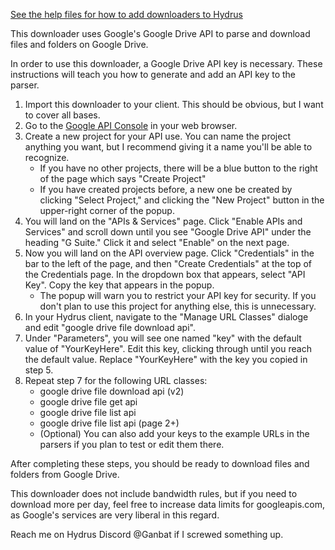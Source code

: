 [See the help files for how to add downloaders to Hydrus](https://hydrusnetwork.github.io/hydrus/help/adding_new_downloaders.html)

This downloader uses Google's Google Drive API to parse and download files and folders on Google Drive. 

In order to use this downloader, a Google Drive API key is necessary. These instructions will teach you how to generate and add an API key to the parser.

1. Import this downloader to your client. This should be obvious, but I want to cover all bases.
2. Go to the [Google API Console](https://console.developers.google.com/) in your web browser.
3. Create a new project for your API use. You can name the project anything you want, but I recommend giving it a name you'll be able to recognize.
	+ If you have no other projects, there will be a blue button to the right of the page which says "Create Project"
	+ If you have created projects before, a new one be created by clicking "Select Project," and clicking the "New Project" button in the upper-right corner of the popup.
4. You will land on the "APIs & Services" page. Click "Enable APIs and Services" and scroll down until you see "Google Drive API" under the heading "G Suite." Click it and select "Enable" on the next page.
5. Now you will land on the API overview page. Click "Credentials" in the bar to the left of the page, and then "Create Credentials" at the top of the Credentials page. In the dropdown box that appears, select "API Key". Copy the key that appears in the popup.
	+ The popup will warn you to restrict your API key for security. If you don't plan to use this project for anything else, this is unnecessary.
6. In your Hydrus client, navigate to the "Manage URL Classes" dialoge and edit "google drive file download api".
7. Under "Parameters", you will see one named "key" with the default value of "YourKeyHere". Edit this key, clicking through until you reach the default value. Replace "YourKeyHere" with the key you copied in step 5.
8. Repeat step 7 for the following URL classes:
	+ google drive file download api (v2)
	+ google drive file get api
	+ google drive file list api
	+ google drive file list api (page 2+)
	+ (Optional) You can also add your keys to the example URLs in the parsers if you plan to test or edit them there.
	
After completing these steps, you should be ready to download files and folders from Google Drive.

This downloader does not include bandwidth rules, but if you need to download more per day, feel free to increase data limits for googleapis.com, as Google's services are very liberal in this regard.

Reach me on Hydrus Discord @Ganbat if I screwed something up.